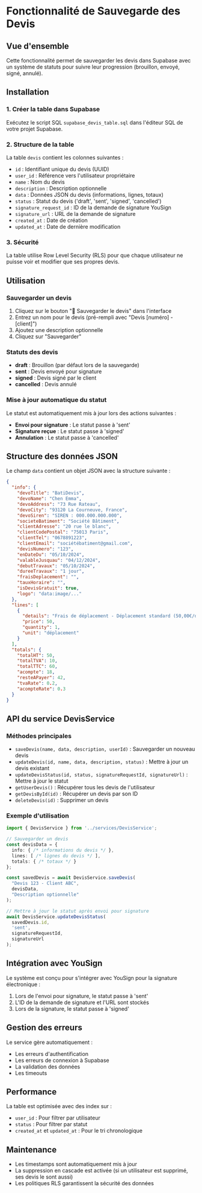 # Fonctionnalité de Sauvegarde des Devis

## Vue d'ensemble

Cette fonctionnalité permet de sauvegarder les devis dans Supabase avec un système de statuts pour suivre leur progression (brouillon, envoyé, signé, annulé).

## Installation

### 1. Créer la table dans Supabase

Exécutez le script SQL `supabase_devis_table.sql` dans l'éditeur SQL de votre projet Supabase.

### 2. Structure de la table

La table `devis` contient les colonnes suivantes :

- `id` : Identifiant unique du devis (UUID)
- `user_id` : Référence vers l'utilisateur propriétaire
- `name` : Nom du devis
- `description` : Description optionnelle
- `data` : Données JSON du devis (informations, lignes, totaux)
- `status` : Statut du devis ('draft', 'sent', 'signed', 'cancelled')
- `signature_request_id` : ID de la demande de signature YouSign
- `signature_url` : URL de la demande de signature
- `created_at` : Date de création
- `updated_at` : Date de dernière modification

### 3. Sécurité

La table utilise Row Level Security (RLS) pour que chaque utilisateur ne puisse voir et modifier que ses propres devis.

## Utilisation

### Sauvegarder un devis

1. Cliquez sur le bouton "💾 Sauvegarder le devis" dans l'interface
2. Entrez un nom pour le devis (pré-rempli avec "Devis [numéro] - [client]")
3. Ajoutez une description optionnelle
4. Cliquez sur "Sauvegarder"

### Statuts des devis

- **draft** : Brouillon (par défaut lors de la sauvegarde)
- **sent** : Devis envoyé pour signature
- **signed** : Devis signé par le client
- **cancelled** : Devis annulé

### Mise à jour automatique du statut

Le statut est automatiquement mis à jour lors des actions suivantes :

- **Envoi pour signature** : Le statut passe à 'sent'
- **Signature reçue** : Le statut passe à 'signed'
- **Annulation** : Le statut passe à 'cancelled'

## Structure des données JSON

Le champ `data` contient un objet JSON avec la structure suivante :

```json
{
  "info": {
    "devoTitle": "BatiDevis",
    "devoName": "Chen Emma",
    "devoAddress": "73 Rue Rateau",
    "devoCity": "93120 La Courneuve, France",
    "devoSiren": "SIREN : 000.000.000.000",
    "societeBatiment": "Société Bâtiment",
    "clientAdresse": "20 rue le blanc",
    "clientCodePostal": "75013 Paris",
    "clientTel": "0678891223",
    "clientEmail": "sociétébatiment@gmail.com",
    "devisNumero": "123",
    "enDateDu": "05/10/2024",
    "valableJusquau": "04/12/2024",
    "debutTravaux": "05/10/2024",
    "dureeTravaux": "1 jour",
    "fraisDeplacement": "",
    "tauxHoraire": "",
    "isDevisGratuit": true,
    "logo": "data:image/..."
  },
  "lines": [
    {
      "details": "Frais de déplacement - Déplacement standard (50,00€/déplacement)",
      "price": 50,
      "quantity": 1,
      "unit": "déplacement"
    }
  ],
  "totals": {
    "totalHT": 50,
    "totalTVA": 10,
    "totalTTC": 60,
    "acompte": 18,
    "resteAPayer": 42,
    "tvaRate": 0.2,
    "acompteRate": 0.3
  }
}
```

## API du service DevisService

### Méthodes principales

- `saveDevis(name, data, description, userId)` : Sauvegarder un nouveau devis
- `updateDevis(id, name, data, description, status)` : Mettre à jour un devis existant
- `updateDevisStatus(id, status, signatureRequestId, signatureUrl)` : Mettre à jour le statut
- `getUserDevis()` : Récupérer tous les devis de l'utilisateur
- `getDevisById(id)` : Récupérer un devis par son ID
- `deleteDevis(id)` : Supprimer un devis

### Exemple d'utilisation

```typescript
import { DevisService } from '../services/DevisService';

// Sauvegarder un devis
const devisData = {
  info: { /* informations du devis */ },
  lines: [ /* lignes du devis */ ],
  totals: { /* totaux */ }
};

const savedDevis = await DevisService.saveDevis(
  "Devis 123 - Client ABC",
  devisData,
  "Description optionnelle"
);

// Mettre à jour le statut après envoi pour signature
await DevisService.updateDevisStatus(
  savedDevis.id,
  'sent',
  signatureRequestId,
  signatureUrl
);
```

## Intégration avec YouSign

Le système est conçu pour s'intégrer avec YouSign pour la signature électronique :

1. Lors de l'envoi pour signature, le statut passe à 'sent'
2. L'ID de la demande de signature et l'URL sont stockés
3. Lors de la signature, le statut passe à 'signed'

## Gestion des erreurs

Le service gère automatiquement :
- Les erreurs d'authentification
- Les erreurs de connexion à Supabase
- La validation des données
- Les timeouts

## Performance

La table est optimisée avec des index sur :
- `user_id` : Pour filtrer par utilisateur
- `status` : Pour filtrer par statut
- `created_at` et `updated_at` : Pour le tri chronologique

## Maintenance

- Les timestamps sont automatiquement mis à jour
- La suppression en cascade est activée (si un utilisateur est supprimé, ses devis le sont aussi)
- Les politiques RLS garantissent la sécurité des données
